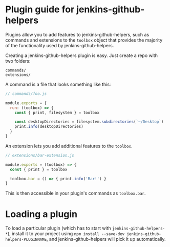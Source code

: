 # Plugin guide for jenkins-github-helpers

Plugins allow you to add features to jenkins-github-helpers, such as commands and
extensions to the `toolbox` object that provides the majority of the functionality
used by jenkins-github-helpers.

Creating a jenkins-github-helpers plugin is easy. Just create a repo with two folders:

```
commands/
extensions/
```

A command is a file that looks something like this:

```js
// commands/foo.js

module.exports = {
  run: (toolbox) => {
    const { print, filesystem } = toolbox

    const desktopDirectories = filesystem.subdirectories(`~/Desktop`)
    print.info(desktopDirectories)
  }
}
```

An extension lets you add additional features to the `toolbox`.

```js
// extensions/bar-extension.js

module.exports = (toolbox) => {
  const { print } = toolbox

  toolbox.bar = () => { print.info('Bar!') }
}
```

This is then accessible in your plugin's commands as `toolbox.bar`.

# Loading a plugin

To load a particular plugin (which has to start with `jenkins-github-helpers-*`),
install it to your project using `npm install --save-dev jenkins-github-helpers-PLUGINNAME`,
and jenkins-github-helpers will pick it up automatically.
